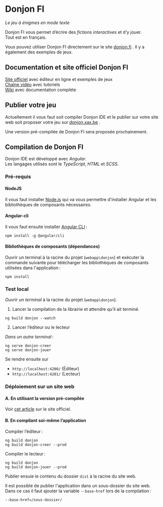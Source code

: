 # Donjon FI

*Le jeu à énigmes en mode texte*

Donjon FI vous permet d’écrire des *fictions interactives* et d’y jouer.\
Tout est en français.

Vous pouvez utiliser Donjon FI directement sur le site [donjon.fi](https://donjon.fi) . Il y a également des exemples de jeux.

## Documentation et site officiel Donjon FI

<a href="https://donjon.fi" target="_blank">Site officiel</a> avec éditeur en ligne et exemples de jeux\
<a href="https://vimeo.com/channels/1676422" target="_blank">Chaîne vidéo</a>  avec tutoriels\
<a href="https://donjon.fi/wiki" target="_blank">Wiki</a> avec documentation complète

## Publier votre jeu

Actuellement il vous faut soit compiler Donjon IDE et le publier sur votre site web soit proposer votre jeu sur [donjon.xax.be](https://donjon.xax.be) .

Une version pré-compilée de Donjon FI sera proposée prochainement.

## Compilation de Donjon FI

Donjon IDE est développé avec *Angular*.\
Les langages utilisés sont le *TypeScript*, *HTML* et *SCSS*.

### Pré-requis

#### NodeJS

Il vous faut installer [Node.js](https://nodejs.org) qui va vous permettre d'installer Angular et les bibliothèques de composants nécessaires.

#### Angular-cli

Il vous faut ensuite installer [Angular CLI](https://cli.angular.io) :
```shell
npm install -g @angular/cli
```

#### Bibliothèques de composants (dépendances)

Ouvrir un terminal à la racine du projet (`webapp\donjon`) et exécuter la commande suivante pour télécharger les bibliothèques de composants utilisées dans l'application :
```shell
npm install
```

### Test local

*Ouvrir un terminal* à la racine du projet (`webapp\donjon`).

1. Lancer la compilation de la librairie et attendre qu’il ait terminé.

```shell
ng build donjon --watch
```
2. Lancer l’éditeur ou le lecteur

*Dans un autre terminal :*

```shell
ng serve donjon-creer
ng serve donjon-jouer
```


Se rendre ensuite sur 
- `http://localhost:4200/` (Éditeur)
- `http://localhost:4201/` (Lecteur)



### Déploiement sur un site web

#### A. En utilisant la version pré-compilée
Voir 
[cet article](https://donjon.fi/publier.html) sur le site officiel.

#### B. En compilant soi-même l’application
Compiler l’éditeur :
```shell
ng build donjon
ng build donjon-creer --prod
```

Compiler le lecteur :
```shell
ng build donjon
ng build donjon-jouer --prod
```

Publier ensuie le contenu du dossier `dist` à la racine du site web.

Il est possible de publier l'application dans un sous-dossier du site web. Dans ce cas il faut ajouter la variable `--base-href` lors de la compilation :
```shell
--base-href=/sous-dossier/
```


